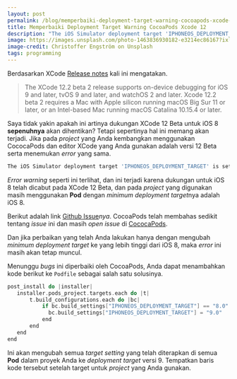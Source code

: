 ```yaml
---
layout: post
permalink: /blog/memperbaiki-deployment-target-warning-cocoapods-xcode-12
title: Memperbaiki Deployment Target Warning CocoaPods Xcode 12
description: "The iOS Simulator deployment target 'IPHONEOS_DEPLOYMENT_TARGET' is set to 8.0, but the range of supported deployment target versions is 9.0 to 14.0.99."
image: https://images.unsplash.com/photo-1463836930182-e3214ec86167?ixlib=rb-1.2.1&ixid=eyJhcHBfaWQiOjEyMDd9&auto=format&fit=crop&w=1350&q=80
image-credit: Christoffer Engström on Unsplash
tags: programming
---
```


Berdasarkan XCode [Release notes](https://developer.apple.com/documentation/xcode-release-notes/xcode-12_2-beta-release-notes) kali ini mengatakan.

> The XCode 12.2 beta 2 release supports on-device debugging for iOS 9 and later, tvOS 9 and later, and watchOS 2 and later. Xcode 12.2 beta 2 requires a Mac with Apple silicon running macOS Big Sur 11 or later, or an Intel-based Mac running macOS Catalina 10.15.4 or later.

Saya tidak yakin apakah ini artinya dukungan XCode 12 Beta untuk iOS 8 **sepenuhnya** akan dihentikan? Tetapi sepertinya hal ini memang akan terjadi. Jika pada *project* yang Anda kembangkan menggunakan CococaPods dan editor XCode yang Anda gunakan adalah versi 12 Beta serta menemukan *error* yang sama.

```bash
The iOS Simulator deployment target 'IPHONEOS_DEPLOYMENT_TARGET' is set to 8.0, but the range of supported deployment target versions is 9.0 to 14.0.99.
```

*Error warning* seperti ini terlihat, dan ini terjadi karena dukungan untuk iOS 8 telah dicabut pada XCode 12 Beta, dan pada *project* yang digunakan masih menggunakan **Pod** dengan *minimum deployment target*nya adalah iOS 8.

Berikut adalah link [Github Issue](https://github.com/CocoaPods/CocoaPods/issues/7314)*nya*. CocoaPods telah membahas sedikit tentang *issue* ini dan masih *open issue* di [CococaPods](https://github.com/CocoaPods/CocoaPods/issues/9884).

Dan jika perbaikan yang telah Anda lakukan hanya dengan mengubah *minimum deployment target* ke yang lebih tinggi dari iOS 8, maka *error* ini masih akan tetap muncul.

Menunggu *bugs* ini diperbaiki oleh CocoaPods, Anda dapat menambahkan kode berikut ke `Podfile` sebagai salah satu solusinya.

```swift
post_install do |installer|
   installer.pods_project.targets.each do |t|
       t.build_configurations.each do |bc|
           if bc.build_settings["IPHONEOS_DEPLOYMENT_TARGET"] == "8.0"
             bc.build_settings["IPHONEOS_DEPLOYMENT_TARGET"] = "9.0"
           end
       end
   end
end
```

Ini akan mengubah semua *target setting* yang telah diterapkan di semua **Pod** dalam proyek Anda ke *deployment target* versi 9. Tempatkan baris kode tersebut setelah target untuk *project* yang Anda gunakan.
